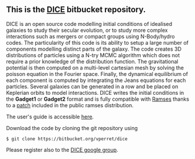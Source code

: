 [1]: https://bitbucket.org/vperret/dice/wiki/browse/
[2]: https://bitbucket.org/rteyssie/ramses
[3]: https://bitbucket.org/rteyssie/ramses/src/fc657574bb4a06b3647d178a88cfe7943b02a4fd/trunk/ramses/patch/init/dice/?at=master

## This is the [DICE](https://bitbucket.org/vperret/dice) bitbucket repository.

DICE is an open source code modelling initial conditions of idealised galaxies to study their secular evolution, or to study more complex interactions such as mergers or compact groups using N-Body/hydro codes.
The particularity of this code is its ability to setup a large number of components modelling distinct parts of the galaxy.
The code creates 3D distributions of particles using a N-try MCMC algorithm which does not require a prior knowledge of the distribution function. The gravitational potential is then computed on a multi-level cartesian mesh by solving the poisson equation in the Fourier space.
Finally, the dynamical equilibrium of each component is computed by integrating the Jeans equations for each particles.
Several galaxies can be generated in a row and be placed on Keplerian orbits to model interactions.
DICE writes the initial conditions in the **Gadget1** or **Gadget2** format and is fully compatible with [Ramses][2] thanks to a [patch][3] included in the public ramses distribution.

The user's guide is accessible [here][1].

Download the code by cloning the git repository using 
```
$ git clone https://bitbucket.org/vperret/dice
```
Please register also to the [DICE google group](http://groups.google.com/forum/#!forum/dice-project).